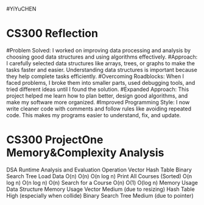 #YiYuCHEN

# CS300 Reflection
#Problem Solved: I worked on improving data processing and analysis by choosing good data structures and using algorithms effectively.
#Approach: I carefully selected data structures like arrays, trees, or graphs to make the tasks faster and easier. Understanding data structures is important because they help complete tasks efficiently.
#Overcoming Roadblocks: When I faced problems, I broke them into smaller parts, used debugging tools, and tried different ideas until I found the solution.
#Expanded Approach: This project helped me learn how to plan better, design good algorithms, and make my software more organized.
#Improved Programming Style: I now write cleaner code with comments and follow rules like avoiding repeated code. This makes my programs easier to understand, fix, and update.

# CS300 ProjectOne Memory&Complexity Analysis
DSA
Runtime Analysis and Evaluation
Operation	Vector	Hash Table	Binary Search Tree
Load Data	O(n)	O(n)	O(n log n)
Print All Courses (Sorted)	O(n log n)	O(n log n)	O(n)
Search for a Course	O(n)	O(1)	O(log n)
Memory Usage
Data Structure	Memory Usage
Vector	Medium (due to resizing)
Hash Table	High (especially when collide)
Binary Search Tree	Medium (due to pointer)

